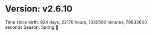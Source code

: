 # Version: v2.6.10
Time since birth: 924 days, 22176 hours, 1330560 minutes, 79833600 seconds
Season: Spring 🌸
